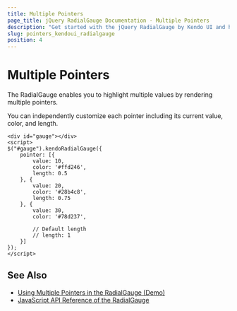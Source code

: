 ```yaml
---
title: Multiple Pointers
page_title: jQuery RadialGauge Documentation - Multiple Pointers
description: "Get started with the jQuery RadialGauge by Kendo UI and highlight multiple values by rendering multiple pointers."
slug: pointers_kendoui_radialgauge
position: 4
---
```


# Multiple Pointers

The RadialGauge enables you to highlight multiple values by rendering multiple pointers.

You can independently customize each pointer including its current value, color, and length.

    <div id="gauge"></div>
    <script>
    $("#gauge").kendoRadialGauge({
        pointer: [{
            value: 10,
            color: '#ffd246',
            length: 0.5
        }, {
            value: 20,
            color: '#28b4c8',
            length: 0.75
        }, {
            value: 30,
            color: '#78d237',

            // Default length
            // length: 1
        }]
    });
    </script>

## See Also

* [Using Multiple Pointers in the RadialGauge (Demo)](https://demos.telerik.com/kendo-ui/radial-gauge/multiple-pointers)
* [JavaScript API Reference of the RadialGauge](/api/javascript/dataviz/ui/radialgauge)
